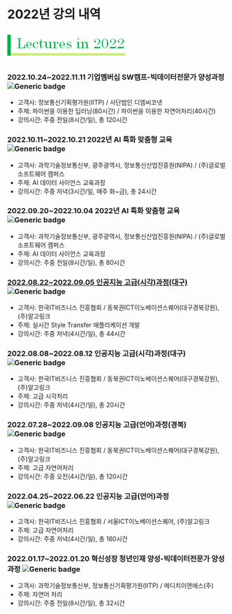 # **2022년 강의 내역**

![Lectures in 2022](../images/Lectures_in_2022.png)


### 2022.10.24~2022.11.11 기업멤버십 SW캠프-빅데이터전문가 양성과정 ![Generic badge](http://img.shields.io/badge/준비중-success?style=plastic)
  - 고객사: 정보통신기획평가원(IITP) / 사단법인 디엠씨코넷 
  - 주제: 파이썬을 이용한 딥러닝(80시간) / 파이썬을 이용한 자연어처리(40시간)
  - 강의시간: 주중 전일(8시간/일), 총 120시간

### 2022.10.11~2022.10.21 2022년 AI 특화 맞춤형 교육 ![Generic badge](http://img.shields.io/badge/준비중-success?style=plastic)
  - 고객사: 과학기술정보통신부, 광주광역시, 정보통신산업진흥원(NIPA) / (주)글로벌 소프트웨어 캠퍼스
  - 주제: AI 데이터 사이언스 교육과정
  - 강의시간: 주중 저녁(3시간/일, 매주 화~금), 총 24시간

### 2022.09.20~2022.10.04 2022년 AI 특화 맞춤형 교육 ![Generic badge](http://img.shields.io/badge/준비중-success?style=plastic)
  - 고객사: 과학기술정보통신부, 광주광역시, 정보통신산업진흥원(NIPA) / (주)글로벌 소프트웨어 캠퍼스
  - 주제: AI 데이터 사이언스 교육과정
  - 강의시간: 주중 전일(8시간/일), 총 80시간

### [2022.08.22~2022.09.05 인공지능 고급(시각)과정(대구)](./2022/20220822_CV.md) ![Generic badge](http://img.shields.io/badge/진행중-blue?style=plastic)
  - 고객사: 한국IT비즈니스 진흥협회 / 동북권ICT이노베이션스퀘어(대구경북강원), (주)알고링크
  - 주제: 실시간 Style Transfer 애플리케이션 개발
  - 강의시간: 주중 저녁(4시간/일), 총 44시간

### 2022.08.08~2022.08.12 인공지능 고급(시각)과정(대구) ![Generic badge](http://img.shields.io/badge/종료-red?style=plastic)
  - 고객사: 한국IT비즈니스 진흥협회 / 동북권ICT이노베이션스퀘어(대구경북강원), (주)알고링크
  - 주제: 고급 시각처리
  - 강의시간: 주중 저녁(4시간/일), 총 20시간
  
### 2022.07.28~2022.09.08 인공지능 고급(언어)과정(경북) ![Generic badge](http://img.shields.io/badge/진행중-blue?style=plastic)
  - 고객사: 한국IT비즈니스 진흥협회 / 동북권ICT이노베이션스퀘어(대구경북강원), (주)알고링크
  - 주제: 고급 자연어처리
  - 강의시간: 주중 오전(4시간/일), 총 120시간

### 2022.04.25~2022.06.22 인공지능 고급(언어)과정 ![Generic badge](http://img.shields.io/badge/종료-red?style=plastic)
  - 고객사: 한국IT비즈니스 진흥협회 / 서울ICT이노베이션스퀘어, (주)알고링크
  - 주제: 고급 자연어처리
  - 강의시간: 주중 저녁(4시간/일), 총 160시간

### 2022.01.17~2022.01.20 혁신성장 청년인재 양성-빅데이터전문가 양성과정 ![Generic badge](http://img.shields.io/badge/종료-red?style=plastic)
  - 고객사: 과학기술정보통신부, 정보통신기획평가원(IITP) / 메디치이앤에스(주)
  - 주제: 자연어 처리
  - 강의시간: 주중 전일(8시간/일), 총 32시간

<br /><br />
